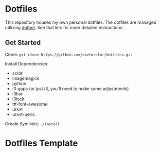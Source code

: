 # Dotfiles

This repository houses my own personal dotfiles. The dotfiles are managed
utilizing [dotbot](https://github.com/anishathalye/dotbot). See that link
for more detailed instructions.

## Get Started

Clone: `git clone https://github.com/ocelotslot/dotfiles.git`

Install Dependencies:
- scrot
- imagemagick
- python
- i3-gaps (or just i3, you'll need to make some adjustments)
- i3bar
- i3lock
- ttf-font-awesome
- urxvt
- urxvt-perls

Create Symlinks: `./install`


Dotfiles Template
=================

[dotbot]: https://github.com/anishathalye/dotbot
[fork]: https://github.com/anishathalye/dotfiles_template/fork
[anishathalye_dotfiles]: https://github.com/anishathalye/dotfiles
[csivanich_dotfiles]: https://github.com/csivanich/dotfiles
[m45t3r_dotfiles]: https://github.com/m45t3r/dotfiles
[alexwh_dotfiles]: https://github.com/alexwh/dotfiles
[azd325_dotfiles]: https://github.com/Azd325/dotfiles
[bluekeys_dotfiles]: https://github.com/bluekeys/.dotfiles
[wazery_dotfiles]: https://github.com/wazery/dotfiles
[thirtythreeforty_dotfiles]: https://github.com/thirtythreeforty/dotfiles
[dotbot-users]: https://github.com/anishathalye/dotbot/wiki/List-of-Dotbot-Users
